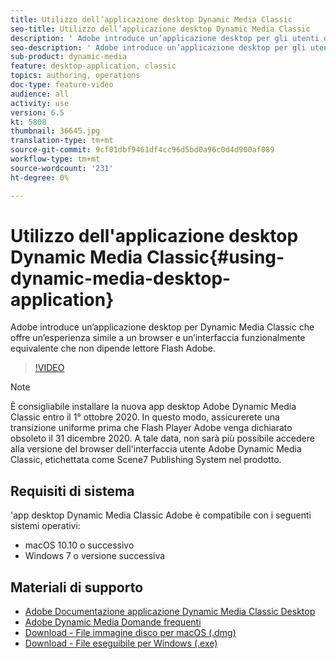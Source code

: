 ```yaml
---
title: Utilizzo dell’applicazione desktop Dynamic Media Classic
seo-title: Utilizzo dell’applicazione desktop Dynamic Media Classic
description: ' Adobe introduce un’applicazione desktop per gli utenti di Dynamic Media Classic che non si affidano più  tecnologia Flash Adobe nel browser.'
seo-description: ' Adobe introduce un’applicazione desktop per gli utenti di Dynamic Media Classic che non si affidano più  tecnologia Flash Adobe nel browser.'
sub-product: dynamic-media
feature: desktop-application, classic
topics: authoring, operations
doc-type: feature-video
audience: all
activity: use
version: 6.5
kt: 5808
thumbnail: 36645.jpg
translation-type: tm+mt
source-git-commit: 9cf01dbf9461df4cc96d5bd0a96c0d4d900af089
workflow-type: tm+mt
source-wordcount: '231'
ht-degree: 0%

---
```



# Utilizzo dell&#39;applicazione desktop Dynamic Media Classic{#using-dynamic-media-desktop-application}

 Adobe introduce un’applicazione desktop per Dynamic Media Classic che offre un’esperienza simile a un browser e un’interfaccia funzionalmente equivalente che non dipende  lettore Flash Adobe.

>[!VIDEO](https://video.tv.adobe.com/v/36645/?quality=12)

>[!NOTE]
>
> È consigliabile installare la nuova app desktop  Adobe Dynamic Media Classic entro il 1° ottobre 2020. In questo modo, assicurerete una transizione uniforme prima che  Flash Player Adobe venga dichiarato obsoleto il 31 dicembre 2020. A tale data, non sarà più possibile accedere alla versione del browser dell&#39;interfaccia utente  Adobe Dynamic Media Classic, etichettata come Scene7 Publishing System nel prodotto.

## Requisiti di sistema

&#39;app desktop Dynamic Media Classic Adobe è compatibile con i seguenti sistemi operativi:

* macOS 10.10 o successivo
* Windows 7 o versione successiva

## Materiali di supporto

* [ Adobe Documentazione applicazione Dynamic Media Classic Desktop](https://docs.adobe.com/content/help/en/dynamic-media-classic/using/intro/dynamic-media-classic-desktop-app.html)
* [ Adobe Dynamic Media Domande frequenti](https://docs.adobe.com/content/help/en/dynamic-media-classic/using/new-ui-2020.html)
* [Download - File immagine disco per macOS (.dmg)](http://download.macromedia.com/dynamic-media-classic/20.20.1/adobe-dynamic-media-classic-20.20.1.dmg)
* [Download - File eseguibile per Windows (.exe)](http://download.macromedia.com/dynamic-media-classic/20.20.1/adobe-dynamic-media-classic-20.20.1.exe)
